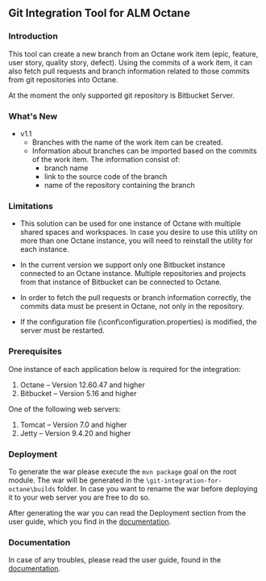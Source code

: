 ## Git Integration Tool for ALM Octane

### Introduction

This tool can create a new branch from an Octane work item (epic, feature, user story, quality story, defect). 
Using the commits of a work item, it can also fetch pull requests and branch information related to those commits from 
git repositories into Octane.

At the moment the only supported git repository is Bitbucket Server.

### What's New
* v1.1
    * Branches with the name of the work item can be created.
    * Information about branches can be imported based on the commits of the work item. The information consist of:
        * branch name
        * link to the source code of the branch
        * name of the repository containing the branch

### Limitations

*	This solution can be used for one instance of Octane with multiple shared spaces and workspaces. In case you desire 
to use this utility on more than one Octane instance, you will need to reinstall the utility for each instance.

*	In the current version we support only one Bitbucket instance connected to an Octane instance. Multiple 
repositories and projects from that instance of Bitbucket can be connected to Octane. 
 
*	In order to fetch the pull requests or branch information correctly, the commits data must be present in Octane, 
not only in the repository.

*	If the configuration file (\conf\configuration.properties) is modified, the server must be restarted.


### Prerequisites
One instance of each application below is required for the integration:

1.	Octane – Version 12.60.47 and higher
1.	Bitbucket – Version 5.16 and higher

One of the following web servers:
1.	Tomcat – Version 7.0 and higher
1.	Jetty – Version 9.4.20 and higher


### Deployment

To generate the war please execute the ```mvn package``` goal on the root module. The war will be generated in the 
```\git-integration-for-octane\builds``` folder. In case you want to rename the war before deploying it to your web 
server you are free to do so. 

After generating the war you can read the Deployment section from the user guide, which you find in the 
[documentation](docs/Git_Integration_For_Octane_User_Guide-1.1.pdf).

### Documentation

In case of any troubles, please read the user guide, found in the 
[documentation](/docs/Git_Integration_For_Octane_User_Guide-1.1.pdf).

